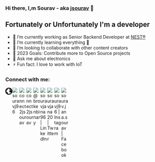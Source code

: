 ### Hi there, I,m Sourav - aka [jsourav][website] 👋

## Fortunately or Unfortunately I'm a developer

- 🔭 I’m currently working as Senior Backend Developer at [NEST®][company]
- 🌱 I’m currently learning everything 🤣
- 👯 I’m looking to collaborate with other content creators
- 🥅 2023 Goals: Contribute more to Open Source projects
- 💬 Ask me about electronics
- ⚡ Fun fact: I love to work with IoT

### Connect with me:

[<img align="left" alt="jsourav.com" width="22px" src="https://raw.githubusercontent.com/iconic/open-iconic/master/svg/globe.svg" />][website]
[<img align="left" alt="souravj96" width="22px" src="https://cdn.jsdelivr.net/npm/simple-icons@v3/icons/npm.svg" />][npm]
[<img align="left" alt="connect2jsourav" width="22px" src="https://cdn.jsdelivr.net/npm/simple-icons@v3/icons/medium.svg" />][medium]
[<img align="left" alt="connect2jsourav" width="22px" src="https://cdn.jsdelivr.net/npm/simple-icons@3.13.0/icons/instructables.svg" />][instructables]
[<img align="left" alt="@brokenbinary" width="22px" src="https://cdn.jsdelivr.net/npm/simple-icons@3.13.0/icons/youtubestudio.svg" />][youtube]
[<img align="left" alt="souravjana96 | LinkedIn" width="22px" src="https://cdn.jsdelivr.net/npm/simple-icons@v3/icons/linkedin.svg" />][linkedin]
[<img align="left" alt="souravjana20 | Twitter" width="22px" src="https://cdn.jsdelivr.net/npm/simple-icons@v3/icons/twitter.svg" />][twitter]
[<img align="left" alt="souravj96 | Instagram" width="22px" src="https://cdn.jsdelivr.net/npm/simple-icons@v3/icons/instagram.svg" />][instagram]
[<img align="left" alt="sourav.jana.sourav | Facebook" width="22px" src="https://cdn.jsdelivr.net/npm/simple-icons@v3/icons/facebook.svg" />][facebook]

[website]: https://jsourav.com
[company]: https://nes.tech/
[facebook]: https://www.facebook.com/sourav.jana.sourav
[twitter]: https://twitter.com/connect2jsourav
[linkedin]: https://www.linkedin.com/in/connect2jsourav
[instagram]: https://www.instagram.com/connect2jsourav
[medium]: https://connect2jsourav.medium.com
[instructables]: https://www.instructables.com/member/connect2jsourav/
[youtube]: https://www.youtube.com/@brokenbinary
[npm]: https://www.npmjs.com/~souravj96
